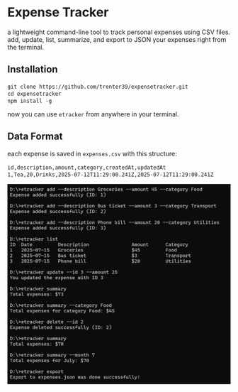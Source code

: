 # Expense Tracker

a lightweight command-line tool to track personal expenses using CSV files. add, update, list, summarize, and export to JSON your expenses right from the terminal.

## Installation
```
git clone https://github.com/trenter39/expensetracker.git
cd expensetracker
npm install -g
```
now you can use `etracker` from anywhere in your terminal.

## Data Format

each expense is saved in `expenses.csv` with this structure:
```
id,description,amount,category,createdAt,updatedAt
1,Tea,20,Drinks,2025-07-12T11:29:00.241Z,2025-07-12T11:29:00.241Z
```

![expense tracker preview](https://github.com/trenter39/expensetracker/blob/master/preview.png)